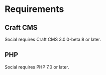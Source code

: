 # Requirements

## Craft CMS
Social requires Craft CMS 3.0.0-beta.8 or later.

## PHP
Social requires PHP 7.0 or later.